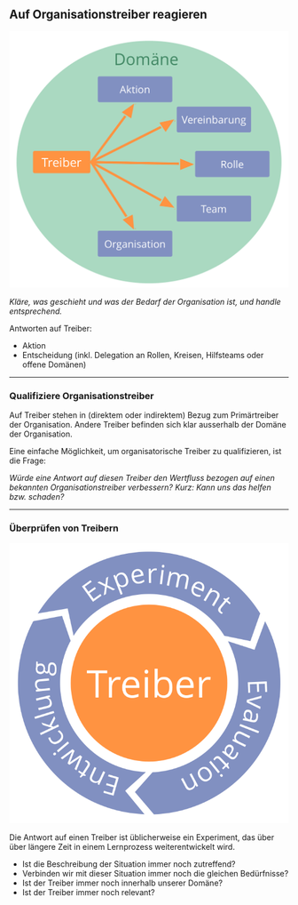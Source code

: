 ## Auf Organisationstreiber reagieren

![right,fit](img/driver-domain/driver-response-full.png)

*Kläre, was geschieht und was der Bedarf der Organisation ist, und handle entsprechend.*

Antworten auf Treiber:

- Aktion
- Entscheidung (inkl. Delegation an Rollen, Kreisen, Hilfsteams oder offene Domänen)

* * *

### Qualifiziere Organisationstreiber

Auf Treiber stehen in (direktem oder indirektem) Bezug zum Primärtreiber der Organisation. Andere Treiber befinden sich klar ausserhalb der Domäne der Organisation.

Eine einfache Möglichkeit, um organisatorische Treiber zu qualifizieren, ist die Frage:

*Würde eine Antwort auf diesen Treiber den Wertfluss bezogen auf einen bekannten Organisationstreiber verbessern? Kurz: Kann uns das helfen bzw. schaden?*

* * *

### Überprüfen von Treibern

![right,fit](img/evolution/kaizen.png)

Die Antwort auf einen Treiber ist üblicherweise ein Experiment, das über über längere Zeit in einem Lernprozess weiterentwickelt wird.

- Ist die Beschreibung der Situation immer noch zutreffend?
- Verbinden wir mit dieser Situation immer noch die gleichen Bedürfnisse?
- Ist der Treiber immer noch innerhalb unserer Domäne?
- Ist der Treiber immer noch relevant?